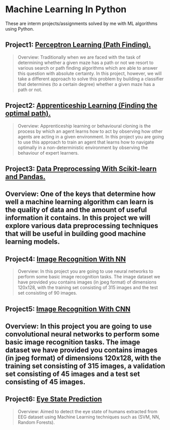 # Machine Learning In Python
These are interm projects/assignments solved by me with ML algorithms using Python.

## Project1: [Perceptron Learning (Path Finding).](https://github.com/OmarAhmadien/Python_ML/tree/master/Perceptron%20Learning%20_Path%20Finding)

> Overview: Traditionally when we are faced with the task of determining whether a given maze has a path or not we resort to various search or path finding algorithms which are able to answer this question with absolute certainty. In this project, however, we will take a different approach to solve this problem by building a classifier that determines (to a certain degree) whether a given maze has a path or not.

## Project2: [Apprenticeship Learning (Finding the optimal path).](https://github.com/OmarAhmadien/Python_ML/tree/master/Apprenticeship%20Learning_Finding%20the%20optimal%20path)

> Overview: Apprenticeship learning or behavioural cloning is the process by which an agent learns how to act by observing how other agents are acting in a given environment. In this project you are going to use this approach to train an agent that learns how to navigate optimally in a non-deterministic environment by observing the behaviour of expert learners.

## Project3: [Data Preprocessing With Scikit-learn and Pandas.](https://github.com/OmarAhmadien/Python_ML/tree/master/Data%20preprocessing%20with%20scikit-learn)

## Overview: One of the keys that determine how well a machine learning algorithm can learn is the quality of data and the amount of useful information it contains. In this project we will explore various data preprocessing techniques that will be useful in building good machine learning models.

## Project4: [Image Recognition With NN](https://github.com/OmarAhmadien/Python_ML/tree/master/Image%20Recognition%20with%20Neural%20Nets)

> Overview: In this project you are going to use neural networks to perform some basic image recognition tasks. The image dataset we have provided you contains images (in jpeg format) of dimensions 120x128, with the training set consisting of 315 images and the test set consisting of 90 images.

## Project5: [Image Recognition With CNN](https://github.com/OmarAhmadien/Python_ML/tree/master/Image%20Recognition%20with%20Convolutional%20Neural%20Networks%20(CNN))

## Overview: In this project you are going to use convolutional neural networks to perform some basic image recognition tasks. The image dataset we have provided you contains images (in jpeg format) of dimensions 120x128, with the training set consisting of 315 images, a validation set consisting of 45 images and a test set consisting of 45 images.

## Project6: [Eye State Prediction](https://github.com/OmarAhmadien/Python_ML/tree/master/Eye%20State%20Prediction)

> Overview: Aimed to detect the eye state of humans extracted from EEG dataset using Machine Learning techniques such as (SVM, NN, Random Forests).

